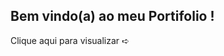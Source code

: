 <h2>Bem vindo(a) ao meu Portifolio !</h2>


<p> Clique aqui para visualizar <a href="https://isabellabispo.github.io/portifolio//" style="text-decoration: none"> ➪ </a> </p>
